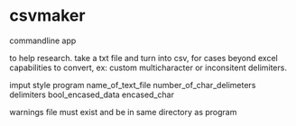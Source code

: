 # csvmaker
commandline app

to help research. take a txt file and turn into csv, for cases beyond excel capabilities to convert, ex: custom multicharacter or inconsitent delimiters. 

imput style
program name_of_text_file number_of_char_delimeters delimiters bool_encased_data encased_char

warnings
file must exist and be in same directory as program

